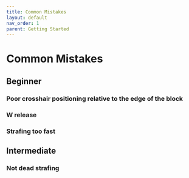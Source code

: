 ```yaml
---
title: Common Mistakes
layout: default
nav_order: 1
parent: Getting Started
---
```


# Common Mistakes

## Beginner
### Poor crosshair positioning relative to the edge of the block
### W release
### Strafing too fast


## Intermediate
### Not dead strafing